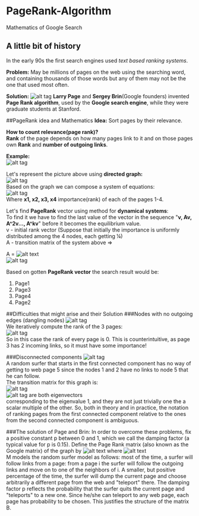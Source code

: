 # PageRank-Algorithm
Mathematics of Google Search

## A little bit of history
In the early 90s the first search engines used *text based ranking systems*.

**Problem:** May be millions of pages on the web using the searching word, and containing thousands of those words but any of them may not be the one that used most often.

**Solution:**
![alt tag](https://3.bp.blogspot.com/-3A5x_Q94B1U/Vkw51-cyPVI/AAAAAAAABAA/p9uyn48Yg_c/s1600/Co-founders-of-google.jpg)
**Larry Page** and **Sergey Brin**(Google founders) invented **Page Rank algorithm**, used by the **Google search engine**, while they were graduate students at Stanford.

##PageRank idea and Mathematics
**Idea:** Sort pages by their relevance.

**How to count relevance(page rank)?**<br />
**Rank** of the page depends on how many pages link to it and on those pages own **Rank** and **number of outgoing links**.

**Example:**<br/>
![alt tag](http://www.math.cornell.edu/~mec/Winter2009/RalucaRemus/Lecture3/Images/webpages.jpg)

Let's represent the picture above using **directed graph:**<br />
![alt tag](http://www.math.cornell.edu/~mec/Winter2009/RalucaRemus/Lecture3/Images/graf2.PNG)<br />
Based on the graph we can compose a system of equations:<br />
![alt tag](http://www.math.cornell.edu/~mec/Winter2009/RalucaRemus/Lecture3/Images/system.gif)<br />
Where **x1, x2, x3, x4** importance(rank) of each of the pages 1-4.<br />

Let's find **PageRank** vector using method for **dynamical systems**:<br />
To find it we have to find the last value of the vector in the sequence "**v, Av, A^2v..., A^kv**" before it becomes the equilibrium value.<br />
v - initial rank vector (Suppose that initially the importance is uniformly distributed among the 4 nodes, each getting ¼)<br />
A - transition matrix of the system above =>

A = ![alt text](http://www.math.cornell.edu/~mec/Winter2009/RalucaRemus/Lecture3/Images/matrix.gif)<br />
![alt tag](http://www.math.cornell.edu/~mec/Winter2009/RalucaRemus/Lecture3/Images/rezultate_1.gif)<br />

Based on gotten **PageRank vector** the search result would be:<br />
1. Page1
2. Page3
3. Page4
4. Page2

##Difficulties that might arise and their Solution
###Nodes with no outgoing edges (dangling nodes)
![alt tag](http://www.math.cornell.edu/~mec/Winter2009/RalucaRemus/Lecture3/Images/graf3.PNG)<br />
We iteratively compute the rank of the 3 pages:<br />
![alt tag](http://www.math.cornell.edu/~mec/Winter2009/RalucaRemus/Lecture3/Images/vectors2.gif)<br />
So in this case the rank of every page is 0. This is counterintuitive, as page 3 has 2 incoming links, so it must have some importance!

###Disconnected components
![alt tag](http://www.math.cornell.edu/~mec/Winter2009/RalucaRemus/Lecture3/Images/componente.PNG)<br />
A random surfer that starts in the first connected component has no way of getting to web page 5 since the nodes 1 and 2 have no links to node 5 that he can follow.<br />
The transition matrix for this graph is:<br />
![alt tag](http://www.math.cornell.edu/~mec/Winter2009/RalucaRemus/Lecture3/Images/RV.GIF)<br />
![alt tag](http://www.math.cornell.edu/~mec/Winter2009/RalucaRemus/Lecture3/Images/uv2.GIF) are both eigenvectors<br />
corresponding to the eigenvalue 1, and they are not just trivially one the a scalar multiple of the other. So, both in theory and in practice, the notation of ranking pages from the first connected component relative to the ones from the second connected component is ambiguous.

###The solution of Page and Brin:
In order to overcome these problems, fix a positive constant p between 0 and 1, which we call the damping factor (a typical value for p is 0.15). Define the Page Rank matrix (also known as the Google matrix) of the graph by ![alt text](http://www.math.cornell.edu/~mec/Winter2009/RalucaRemus/Lecture3/Images/M.GIF) where ![alt text](http://www.math.cornell.edu/~mec/Winter2009/RalucaRemus/Lecture3/Images/B1.GIF)<br />
 M models the random surfer model as follows: most of the time, a surfer will follow links from a page: from a page i the surfer will follow the outgoing links and move on to one of the neighbors of i. A smaller, but positive percentage of the time, the surfer will dump the current page and choose arbitrarily a different page from the web and "teleport" there. The damping factor p reflects the probability that the surfer quits the current page and "teleports" to a new one. Since he/she can teleport to any web page, each page has   probability to be chosen. This justifies the structure of the matrix B.
